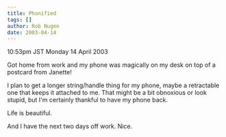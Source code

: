 ```yaml
---
title: Phonified
tags: []
author: Rob Nugen
date: 2003-04-14
---
```


<p class=date>10:53pm JST Monday 14 April 2003</p>

<p>Got home from work and my phone was magically on my desk on top of
a postcard from Janette!</p>

<p>I plan to get a longer string/handle thing for my phone, maybe a
retractable one that keeps it attached to me.  That might be a bit
obnoxious or look stupid, but I'm certainly thankful to have my phone
back.</p>

<p>Life is beautiful.</p>

<p>And I have the next two days off work.  Nice.</p>

